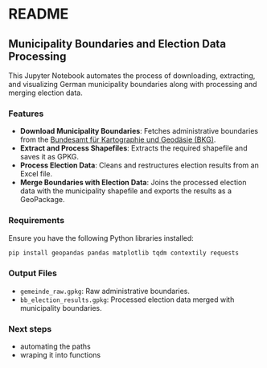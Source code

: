 # README

## Municipality Boundaries and Election Data Processing

This Jupyter Notebook automates the process of downloading, extracting, and visualizing German municipality boundaries along with processing and merging election data.

### Features
- **Download Municipality Boundaries**: Fetches administrative boundaries from the [Bundesamt für Kartographie und Geodäsie (BKG)](https://gdz.bkg.bund.de/).
- **Extract and Process Shapefiles**: Extracts the required shapefile and saves it as GPKG.
- **Process Election Data**: Cleans and restructures election results from an Excel file.
- **Merge Boundaries with Election Data**: Joins the processed election data with the municipality shapefile and exports the results as a GeoPackage.

### Requirements
Ensure you have the following Python libraries installed:
```bash
pip install geopandas pandas matplotlib tqdm contextily requests
```

### Output Files
- `gemeinde_raw.gpkg`: Raw administrative boundaries.
- `bb_election_results.gpkg`: Processed election data merged with municipality boundaries.

### Next steps
- automating the paths
- wraping it into functions

